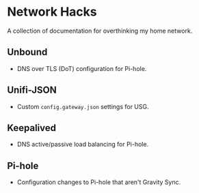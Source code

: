 # Network Hacks

A collection of documentation for overthinking my home network.

## Unbound
- DNS over TLS (DoT) configuration for Pi-hole.

## Unifi-JSON
- Custom `config.gateway.json` settings for USG.

## Keepalived
- DNS active/passive load balancing for Pi-hole.

## Pi-hole
- Configuration changes to Pi-hole that aren't Gravity Sync.